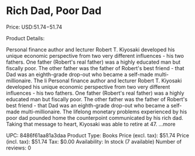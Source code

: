 # Rich Dad, Poor Dad

Price: USD:$51.74-$51.74

Product Details:

Personal finance author and lecturer Robert T. Kiyosaki developed his unique economic perspective from two very different influences - his two fathers. One father (Robert's real father) was a highly educated man but fiscally poor. The other father was the father of Robert's best friend - that Dad was an eighth-grade drop-out who became a self-made multi-millionaire. The li Personal finance author and lecturer Robert T. Kiyosaki developed his unique economic perspective from two very different influences - his two fathers. One father (Robert's real father) was a highly educated man but fiscally poor. The other father was the father of Robert's best friend - that Dad was an eighth-grade drop-out who became a self-made multi-millionaire. The lifelong monetary problems experienced by his poor dad pounded home the counterpoint communicated by his rich dad. Taking that message to heart, Kiyosaki was able to retire at 47. ...more

UPC: 8486f61aa81a3daa
Product Type: Books
Price (excl. tax): $51.74
Price (incl. tax): $51.74
Tax: $0.00
Availability: In stock (7 available)
Number of reviews: 0